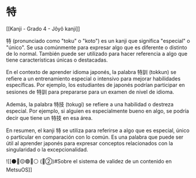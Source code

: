 # 特

[[Kanji - Grado 4 - Jôyô kanji]]

特 (pronunciado como "toku" o "koto") es un kanji que significa "especial" o "único". Se usa comúnmente para expresar algo que es diferente o distinto de lo normal. También puede ser utilizado para hacer referencia a algo que tiene características únicas o destacadas.

En el contexto de aprender idioma japonés, la palabra 特訓 (tokkun) se refiere a un entrenamiento especial o intensivo para mejorar habilidades específicas. Por ejemplo, los estudiantes de japonés podrían participar en sesiones de 特訓 para prepararse para un examen de nivel de idioma.

Además, la palabra 特技 (tokugi) se refiere a una habilidad o destreza especial. Por ejemplo, si alguien es especialmente bueno en algo, se podría decir que tiene un 特技 en esa área.

En resumen, el kanji 特 se utiliza para referirse a algo que es especial, único o particular en comparación con lo común. Es una palabra que puede ser útil al aprender japonés para expresar conceptos relacionados con la singularidad o la excepcionalidad.


![[⚫🔴🟡🟢🔵⚪ (🔴②)#Sobre el sistema de validez de un contenido en MetsuOS]]